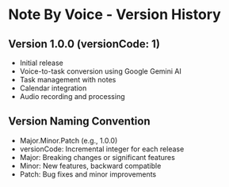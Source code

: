 # Note By Voice - Version History

## Version 1.0.0 (versionCode: 1)
- Initial release
- Voice-to-task conversion using Google Gemini AI
- Task management with notes
- Calendar integration
- Audio recording and processing

## Version Naming Convention
- Major.Minor.Patch (e.g., 1.0.0)
- versionCode: Incremental integer for each release
- Major: Breaking changes or significant features
- Minor: New features, backward compatible
- Patch: Bug fixes and minor improvements